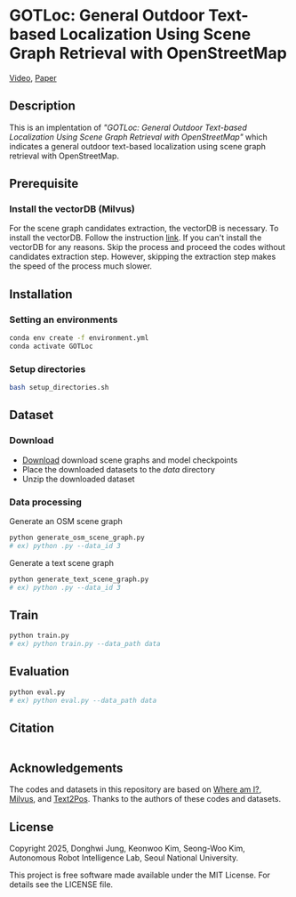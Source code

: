 # GOTLoc: General Outdoor Text-based Localization Using Scene Graph Retrieval with OpenStreetMap
[Video](), [Paper]()

## Description
This is an implentation of *"GOTLoc: General Outdoor Text-based Localization Using Scene Graph Retrieval with OpenStreetMap"* which indicates a general outdoor text-based localization using scene graph retrieval with OpenStreetMap.

## Prerequisite
### Install the vectorDB (Milvus)
For the scene graph candidates extraction, the vectorDB is necessary.
To install the vectorDB. Follow the instruction [link](https://github.com/milvus-io/milvus).
If you can't install the vectorDB for any reasons. Skip the process and proceed the codes without candidates extraction step.
However, skipping the extraction step makes the speed of the process much slower.

## Installation
### Setting an environments
```bash
conda env create -f environment.yml
conda activate GOTLoc
```
### Setup directories
```bash
bash setup_directories.sh
```

## Dataset
### Download
<!-- - [Download]() KITTI360pose dataset -->
- [Download]() download scene graphs and model checkpoints
- Place the downloaded datasets to the *data* directory
- Unzip the downloaded dataset
### Data processing
Generate an OSM scene graph
```bash
python generate_osm_scene_graph.py
# ex) python .py --data_id 3
```
Generate a text scene graph
```bash
python generate_text_scene_graph.py
# ex) python .py --data_id 3
```

## Train
```bash
python train.py
# ex) python train.py --data_path data
```

## Evaluation
```bash
python eval.py
# ex) python eval.py --data_path data
```

## Citation
```
```

## Acknowledgements
The codes and datasets in this repository are based on [Where am I?](https://github.com/jiaqchen/whereami-text2sgm), [Milvus](https://github.com/milvus-io/milvus), and [Text2Pos](https://github.com/mako443/Text2Pos-CVPR2022). Thanks to the authors of these codes and datasets.

## License

Copyright 2025, Donghwi Jung, Keonwoo Kim, Seong-Woo Kim, Autonomous Robot Intelligence Lab, Seoul National University.

This project is free software made available under the MIT License. For details see the LICENSE file.